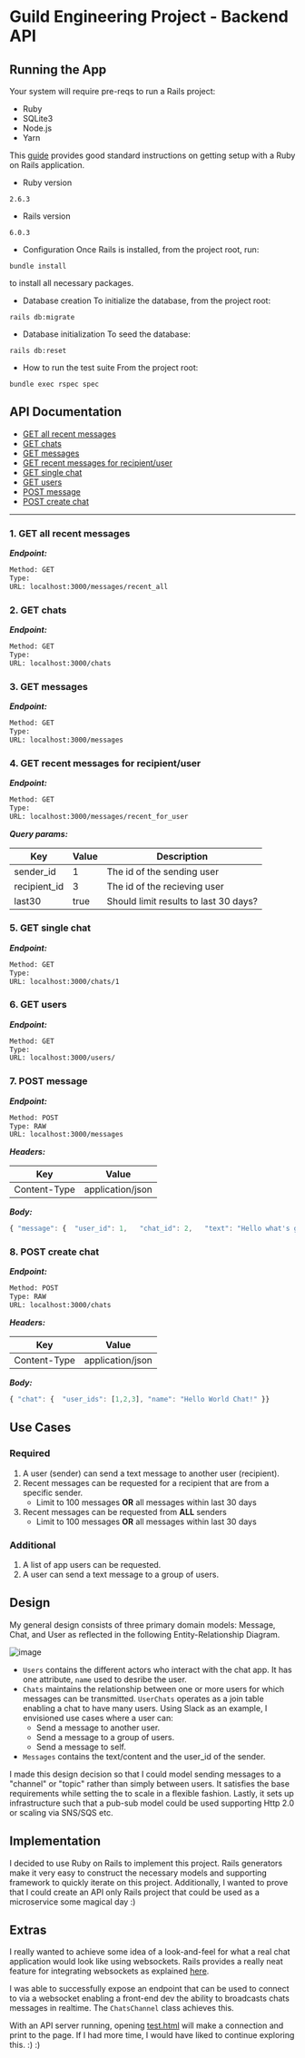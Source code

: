 # Guild Engineering Project - Backend API

## Running the App
Your system will require pre-reqs to run a Rails project:
* Ruby
* SQLite3
* Node.js
* Yarn

This [guide](https://guides.rubyonrails.org/getting_started.html#creating-a-new-rails-project-installing-rails) provides good standard instructions on getting setup with a Ruby on Rails application.

* Ruby version

`2.6.3`

* Rails version

`6.0.3`

* Configuration
Once Rails is installed, from the project root, run:
```
bundle install
``` 
to install all necessary packages.

* Database creation
To initialize the database, from the project root:
```
rails db:migrate
```

* Database initialization
To seed the database:
```
rails db:reset
```

* How to run the test suite
From the project root:
```
bundle exec rspec spec
```

## API Documentation

  * [GET all recent messages](#1-get-all-recent-messages)
  * [GET chats](#2-get-chats)
  * [GET messages](#3-get-messages)
  * [GET recent messages for recipient/user](#4-get-recent-messages-for-recipientuser)
  * [GET single chat](#5-get-single-chat)
  * [GET users](#6-get-users)
  * [POST message](#7-post-message)
  * [POST create chat](#8-post-create-chat)


--------


### 1. GET all recent messages



***Endpoint:***

```bash
Method: GET
Type: 
URL: localhost:3000/messages/recent_all
```



### 2. GET chats



***Endpoint:***

```bash
Method: GET
Type: 
URL: localhost:3000/chats
```



### 3. GET messages



***Endpoint:***

```bash
Method: GET
Type: 
URL: localhost:3000/messages
```



### 4. GET recent messages for recipient/user



***Endpoint:***

```bash
Method: GET
Type: 
URL: localhost:3000/messages/recent_for_user
```



***Query params:***

| Key | Value | Description |
| --- | ------|-------------|
| sender_id | 1 | The id of the sending user |
| recipient_id | 3 | The id of the recieving user |
| last30 | true | Should limit results to last 30 days? |



### 5. GET single chat



***Endpoint:***

```bash
Method: GET
Type: 
URL: localhost:3000/chats/1
```



### 6. GET users



***Endpoint:***

```bash
Method: GET
Type: 
URL: localhost:3000/users/
```



### 7. POST message



***Endpoint:***

```bash
Method: POST
Type: RAW
URL: localhost:3000/messages
```


***Headers:***

| Key | Value |
| --- | ------ |
| Content-Type | application/json |



***Body:***

```js        
{ "message": {  "user_id": 1,   "chat_id": 2,   "text": "Hello what's going on friends!" }}
```



### 8. POST create chat



***Endpoint:***

```bash
Method: POST
Type: RAW
URL: localhost:3000/chats
```


***Headers:***

| Key | Value |
| --- | ------ |
| Content-Type | application/json |



***Body:***

```js        
{ "chat": {  "user_ids": [1,2,3], "name": "Hello World Chat!" }}
```

## Use Cases
### Required
1. A user (sender) can send a text message to another user (recipient).
2. Recent messages can be requested for a recipient that are from a specific sender.
	* Limit to 100 messages **OR** all messages within last 30 days
3. Recent messages can be requested from **ALL** senders
	* Limit to 100 messages **OR** all messages within last 30 days
    
### Additional
1. A list of app users can be requested.
2. A user can send a text message to a group of users.

## Design
My general design consists of three primary domain models: Message, Chat, and User as reflected in the following Entity-Relationship Diagram.

![image](./docs/erd.png)

* `Users` contains the different actors who interact with the chat app. It has one attribute, `name` used to desribe the user.
* `Chats` maintains the relationship between one or more users for which messages can be transmitted. `UserChats` operates as a join table enabling a chat to have many users. Using Slack as an example, I envisioned use cases
where a user can:
    * Send a message to another user.
    * Send a message to a group of users.
    * Send a message to self.
* `Messages` contains the text/content and the user_id of the sender.

I made this design decision so that I could model sending messages to a "channel" or "topic" rather than simply between users.
It satisfies the base requirements while setting the to scale in a flexible fashion. Lastly, it sets up infrastructure such that 
a pub-sub model could be used supporting Http 2.0 or scaling via SNS/SQS etc.

## Implementation
I decided to use Ruby on Rails to implement this project. Rails generators make it very easy to construct the necessary models and supporting framework to quickly iterate on this project.
Additionally, I wanted to prove that I could create an API only Rails project that could be used as a microservice some magical day :)

## Extras
I really wanted to achieve some idea of a look-and-feel for what a real chat application would look like using websockets.
Rails provides a really neat feature for integrating websockets as explained [here](https://edgeguides.rubyonrails.org/action_cable_overview.html).  

I was able to successfully expose an endpoint that can be used to connect to via a websocket enabling a front-end dev the ability to broadcasts chats messages in realtime.
The `ChatsChannel` class achieves this.

With an API server running, opening [test.html](test.html) will make a connection and print to the page.
If I had more time, I would have liked to continue exploring this. :) :)
